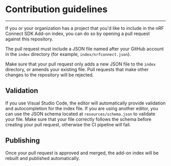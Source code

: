 # Contribution guidelines

---

If you or your organization has a project that you'd like to include in the nRF Connect SDK Add-on index, you can do so by opening a pull request against this repository.

The pull request must include a JSON file named after your GitHub account in the `index` directory (for example, `index/nrfconnect.json`).

Make sure that your pull request only adds a new JSON file to the `index` directory, or amends your existing file.
Pull requests that make other changes to the repository will be rejected.

## Validation

If you use Visual Studio Code, the editor will automatically provide validation and autocompletion for the index file. If you are using another editor, you can use the JSON schema located at `resources/schema.json` to validate your file. Make sure that your file correctly follows the schema before creating your pull request, otherwise the CI pipeline will fail.

## Publishing

Once your pull request is approved and merged, the add-on index will be rebuilt and published automatically.
